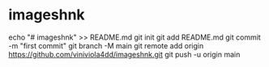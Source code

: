 # imageshnk
echo "# imageshnk" >> README.md
git init
git add README.md
git commit -m "first commit"
git branch -M main
git remote add origin https://github.com/viniviola4dd/imageshnk.git
git push -u origin main
